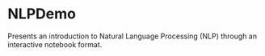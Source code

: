 # NLPDemo
Presents an introduction to Natural Language Processing (NLP) through an interactive notebook format.
